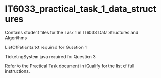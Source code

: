 # IT6033_practical_task_1_data_structures
Contains student files for the Task 1 in IT6033 Data Structures and Algorithms


  ListOfPatients.txt required for Question 1
  
  
  TicketingSystem.java required for Question 3
  
  Refer to the Practical Task document in iQualify for the list of full instructions.
